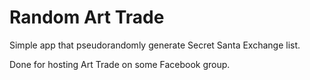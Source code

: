 # Random Art Trade
Simple app that pseudorandomly generate Secret Santa Exchange list.

Done for hosting Art Trade on some Facebook group.
